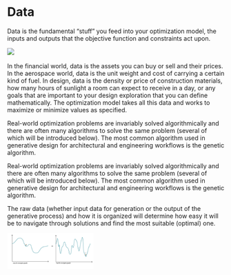 # Data

Data is the fundamental “stuff” you feed into your optimization model, the inputs and outputs that the objective function and constraints act upon.

![](../../.gitbook/assets/data.png)

In the financial world, data is the assets you can buy or sell and their prices. In the aerospace world, data is the unit weight and cost of carrying a certain kind of fuel. In design, data is the density or price of construction materials, how many hours of sunlight a room can expect to receive in a day, or any goals that are important to your design exploration that you can define mathematically. The optimization model takes all this data and works to maximize or minimize values as specified.

Real-world optimization problems are invariably solved algorithmically and there are often many algorithms to solve the same problem \(several of which will be introduced below\). The most common algorithm used in generative design for architectural and engineering workflows is the genetic algorithm.

Real-world optimization problems are invariably solved algorithmically and there are often many algorithms to solve the same problem (several of which will be introduced below). The most common algorithm used in generative design for architectural and engineering workflows is the genetic algorithm.

The raw data (whether input data for generation or the output of the generative process) and how it is organized will determine how easy it will be to navigate through solutions and find the most suitable (optimal) one. 

<img src="../../assets/deeper/data2.png" style="width:200px;"/>
